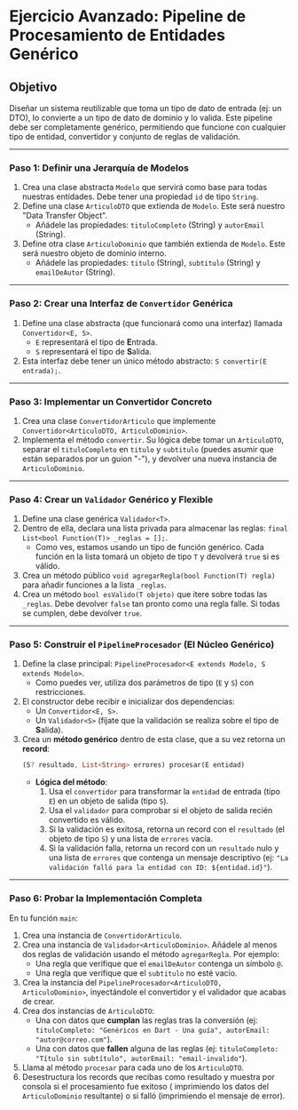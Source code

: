 # Ejercicio Avanzado: Pipeline de Procesamiento de Entidades Genérico

## Objetivo

Diseñar un sistema reutilizable que toma un tipo de dato de entrada (ej: un DTO), lo convierte a un
tipo de dato de
dominio y lo valida. Este pipeline debe ser completamente genérico, permitiendo que funcione con
cualquier tipo de
entidad, convertidor y conjunto de reglas de validación.

---

### Paso 1: Definir una Jerarquía de Modelos

1. Crea una clase abstracta `Modelo` que servirá como base para todas nuestras entidades. Debe tener
   una propiedad `id`
   de tipo `String`.
2. Define una clase `ArticuloDTO` que extienda de `Modelo`. Este será nuestro "Data Transfer
   Object".
    * Añádele las propiedades: `tituloCompleto` (String) y `autorEmail` (String).
3. Define otra clase `ArticuloDominio` que también extienda de `Modelo`. Este será nuestro objeto de
   dominio interno.
    * Añádele las propiedades: `titulo` (String), `subtitulo` (String) y `emailDeAutor` (String).

---

### Paso 2: Crear una Interfaz de `Convertidor` Genérica

1. Define una clase abstracta (que funcionará como una interfaz) llamada `Convertidor<E, S>`.
    * `E` representará el tipo de **E**ntrada.
    * `S` representará el tipo de **S**alida.
2. Esta interfaz debe tener un único método abstracto: `S convertir(E entrada);`.

---

### Paso 3: Implementar un Convertidor Concreto

1. Crea una clase `ConvertidorArticulo` que implemente `Convertidor<ArticuloDTO, ArticuloDominio>`.
2. Implementa el método `convertir`. Su lógica debe tomar un `ArticuloDTO`, separar el
   `tituloCompleto` en `titulo` y
   `subtitulo` (puedes asumir que están separados por un guion "-"), y devolver una nueva instancia
   de
   `ArticuloDominio`.

---

### Paso 4: Crear un `Validador` Genérico y Flexible

1. Define una clase genérica `Validador<T>`.
2. Dentro de ella, declara una lista privada para almacenar las reglas:
   `final List<bool Function(T)> _reglas = [];`.
    * Como ves, estamos usando un tipo de función genérico. Cada función en la lista tomará un
      objeto de tipo `T` y
      devolverá `true` si es válido.
3. Crea un método público `void agregarRegla(bool Function(T) regla)` para añadir funciones a la
   lista `_reglas`.
4. Crea un método `bool esValido(T objeto)` que itere sobre todas las `_reglas`. Debe devolver
   `false` tan pronto como
   una regla falle. Si todas se cumplen, debe devolver `true`.

---

### Paso 5: Construir el `PipelineProcesador` (El Núcleo Genérico)

1. Define la clase principal: `PipelineProcesador<E extends Modelo, S extends Modelo>`.
    * Como puedes ver, utiliza dos parámetros de tipo (`E` y `S`) con restricciones.
2. El constructor debe recibir e inicializar dos dependencias:
    * Un `Convertidor<E, S>`.
    * Un `Validador<S>` (fíjate que la validación se realiza sobre el tipo de **S**alida).
3. Crea un **método genérico** dentro de esta clase, que a su vez retorna un **record**:
   ```dart
   (S? resultado, List<String> errores) procesar(E entidad)
   ```
    * **Lógica del método**:
        1. Usa el `convertidor` para transformar la `entidad` de entrada (tipo `E`) en un objeto de
           salida (tipo `S`).
        2. Usa el `validador` para comprobar si el objeto de salida recién convertido es válido.
        3. Si la validación es exitosa, retorna un record con el `resultado` (el objeto de tipo `S`)
           y una lista de
           `errores` vacía.
        4. Si la validación falla, retorna un record con un `resultado` nulo y una lista de
           `errores` que contenga un
           mensaje descriptivo (ej: `"La validación falló para la entidad con ID: ${entidad.id}"`).

---

### Paso 6: Probar la Implementación Completa

En tu función `main`:

1. Crea una instancia de `ConvertidorArticulo`.
2. Crea una instancia de `Validador<ArticuloDominio>`. Añádele al menos dos reglas de validación
   usando el método
   `agregarRegla`. Por ejemplo:
    * Una regla que verifique que el `emailDeAutor` contenga un símbolo `@`.
    * Una regla que verifique que el `subtitulo` no esté vacío.
3. Crea la instancia del `PipelineProcesador<ArticuloDTO, ArticuloDominio>`, inyectándole el
   convertidor y el validador
   que acabas de crear.
4. Crea dos instancias de `ArticuloDTO`:
    * Una con datos que **cumplan** las reglas tras la conversión (ej:
      `tituloCompleto: "Genéricos en Dart - Una guía", autorEmail: "autor@correo.com"`).
    * Una con datos que **fallen** alguna de las reglas (ej:
      `tituloCompleto: "Título sin subtítulo", autorEmail: "email-invalido"`).
5. Llama al método `procesar` para cada uno de los `ArticuloDTO`.
6. Desestructura los records que recibas como resultado y muestra por consola si el procesamiento
   fue exitoso (
   imprimiendo los datos del `ArticuloDominio` resultante) o si falló (imprimiendo el mensaje de
   error).